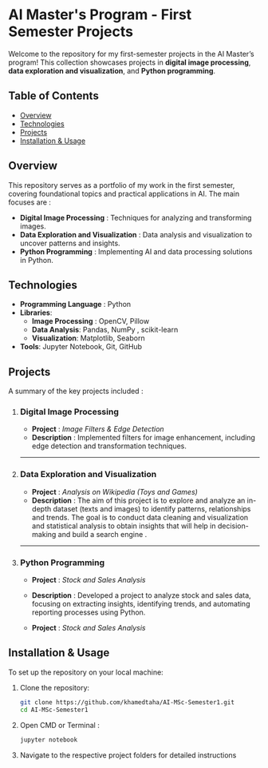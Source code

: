 # AI Master's Program - First Semester Projects

Welcome to the repository for my first-semester projects in the AI Master’s program! This collection showcases projects in **digital image processing**, **data exploration and visualization**, and **Python programming**.

## Table of Contents
- [Overview](#overview)
- [Technologies](#technologies)
- [Projects](#projects)
- [Installation & Usage](#installation)

## Overview
This repository serves as a portfolio of my work in the first semester, covering foundational topics and practical applications in AI. The main focuses are :
- **Digital Image Processing** : Techniques for analyzing and transforming images.
- **Data Exploration and Visualization** : Data analysis and visualization to uncover patterns and insights.
- **Python Programming** : Implementing AI and data processing solutions in Python.

## Technologies
- **Programming Language** : Python
- **Libraries**:
  - **Image Processing** : OpenCV, Pillow
  - **Data Analysis**: Pandas, NumPy , scikit-learn
  - **Visualization**: Matplotlib, Seaborn
- **Tools**: Jupyter Notebook, Git, GitHub 

## Projects
A summary of the key projects included :

1. ### Digital Image Processing
   - **Project** : *Image Filters & Edge Detection*
   - **Description** : Implemented filters for image enhancement, including edge detection and transformation techniques.
   ---
2. ### Data Exploration and Visualization
   - **Project** : *Analysis on Wikipedia (Toys and Games)*
   - **Description** : The aim of this project is to explore and analyze an in-depth dataset (texts and images) to identify patterns, relationships and trends. The goal is to conduct data  cleaning and visualization and statistical analysis to obtain insights that will help in decision-making and build a search engine .
   ---
3. ### Python Programming
   - **Project** : *Stock and Sales Analysis*
   - **Description** : Developed a project to analyze stock and sales data, focusing on extracting insights, identifying trends, and automating reporting processes using Python.
   
   - **Project** : *Stock and Sales Analysis*

   
## Installation & Usage
To set up the repository on your local machine:
1. Clone the repository:  
   ```bash  
   git clone https://github.com/khamedtaha/AI-MSc-Semester1.git  
   cd AI-MSc-Semester1
2. Open CMD or Terminal  : 
   ```bash  
   jupyter notebook   
3. Navigate to the respective project folders for detailed instructions
 